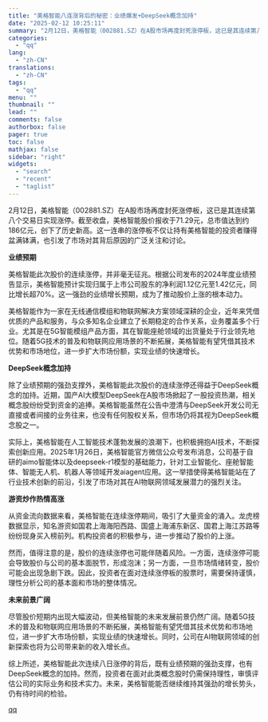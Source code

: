 ```yaml
---
title: "美格智能八连涨背后的秘密：业绩爆发+DeepSeek概念加持"
date: "2025-02-12 10:25:11"
summary: "2月12日，美格智能（002881.SZ）在A股市场再度封死涨停板，这已是其连续第八个交易日实现涨停..."
categories:
  - "qq"
lang:
  - "zh-CN"
translations:
  - "zh-CN"
tags:
  - "qq"
menu: ""
thumbnail: ""
lead: ""
comments: false
authorbox: false
pager: true
toc: false
mathjax: false
sidebar: "right"
widgets:
  - "search"
  - "recent"
  - "taglist"
---
```


2月12日，美格智能（002881.SZ）在A股市场再度封死涨停板，这已是其连续第八个交易日实现涨停。截至收盘，美格智能股价报收于71.29元，总市值达到约186亿元，创下了历史新高。这一连串的涨停板不仅让持有美格智能的投资者赚得盆满钵满，也引发了市场对其背后原因的广泛关注和讨论。

**业绩预期**

美格智能此次股价的连续涨停，并非毫无征兆。根据公司发布的2024年度业绩预告显示，美格智能预计实现归属于上市公司股东的净利润1.12亿元至1.42亿元，同比增长超70%。这一强劲的业绩增长预期，成为了推动股价上涨的根本动力。

美格智能作为一家在无线通信模组和物联网解决方案领域深耕的企业，近年来凭借优质的产品和服务，与众多知名企业建立了长期稳定的合作关系，业务覆盖多个行业。尤其是在5G智能模组产品方面，其在智能座舱领域的出货量处于行业领先地位。随着5G技术的普及和物联网应用场景的不断拓展，美格智能有望凭借其技术优势和市场地位，进一步扩大市场份额，实现业绩的快速增长。

**DeepSeek概念加持**

除了业绩预期的强劲支撑外，美格智能此次股价的连续涨停还得益于DeepSeek概念的加持。近期，国产AI大模型DeepSeek在A股市场掀起了一股投资热潮，相关概念股纷纷受到资金的追捧。美格智能虽然在公告中澄清与DeepSeek开发公司无直接或者间接的业务往来，也没有任何股权关系，但市场仍将其视为DeepSeek概念股之一。

实际上，美格智能在人工智能技术蓬勃发展的浪潮下，也积极拥抱AI技术，不断探索创新应用。2025年1月26日，美格智能官方微信公众号发布消息，公司基于自研的aimo智能体以及deepseek-r1模型的基础能力，针对工业智能化、座舱智能体、智能无人机、机器人等领域开发aiagent应用。这一举措使得美格智能站在了行业技术创新的前沿，引发了市场对其在AI物联网领域发展潜力的强烈关注。

**游资炒作热情高涨**

从资金流向数据来看，美格智能在连续涨停期间，吸引了大量资金的涌入。龙虎榜数据显示，知名游资如国君上海海阳西路、国盛上海浦东新区、国君上海江苏路等纷纷现身买入榜前列。机构投资者的积极参与，进一步推动了股价的上涨。

然而，值得注意的是，股价的连续涨停也可能伴随着风险。一方面，连续涨停可能会导致股价与公司的基本面脱节，形成泡沫；另一方面，一旦市场情绪转变，股价可能会出现急剧下跌。因此，投资者在面对连续涨停板的股票时，需要保持谨慎，理性分析公司的基本面和市场的整体情况。

**未来前景广阔**

尽管股价短期内出现大幅波动，但美格智能的未来发展前景仍然广阔。随着5G技术的普及和物联网应用场景的不断拓展，美格智能有望凭借其技术优势和市场地位，进一步扩大市场份额，实现业绩的快速增长。同时，公司在AI物联网领域的创新探索也将为公司带来新的收入增长点。

综上所述，美格智能此次连续八日涨停的背后，既有业绩预期的强劲支撑，也有DeepSeek概念的加持。然而，投资者在面对此类概念股时仍需保持理性，审慎评估公司的实际业务和技术实力。未来，美格智能能否继续维持其强劲的增长势头，仍有待时间的检验。

[qq](https://new.qq.com/rain/a/20250212A02UMG00)
